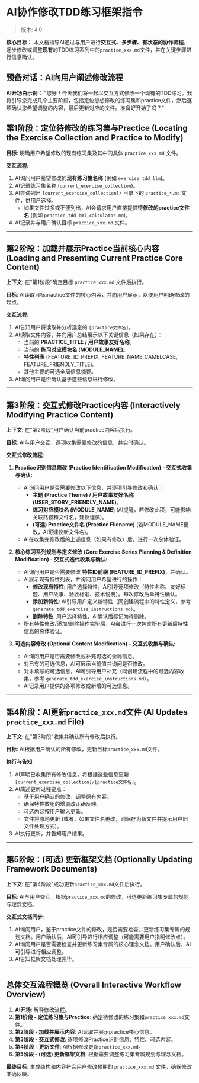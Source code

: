 <!-- 定义占位符 -->
<!-- 
{app_name}: 指代项目或应用的根目录名称，例如 "ai_wellness_advisor"。
{module_name}: 指代项目中的一个模块名称，例如 "bmi" 或 "user_profile"。
{FeatureName}: 指代模块下的一个具体特性名称，采用驼峰式命名，例如 "BMICalculation"。
{feature_name}: 指代模块下的一个具体特性名称，采用下划线命名，例如 "bmi_calculation"。
NN: 指代特性的两位数序号，例如 "01", "02"。
current_exercise_collection: 指代当前操作的练习集目录名称，例如 "exercise_tdd_llm"。
-->

# AI协作修改TDD练习框架指令
> 版本: 4.0

**核心目标：** 本文档指导AI通过与用户进行**交互式、多步骤、有状态的协作流程**，逐步修改或调整**现有**的TDD练习系列中的`practice_xxx.md`文件，并在关键步骤进行信息确认。

## 预备对话：AI向用户阐述修改流程

**AI开场白示例：**
"您好！今天我们将一起以交互方式修改一个现有的TDD练习。我将引导您完成几个主要阶段，包括定位您想修改的练习集和practice文件，然后逐项确认您希望调整的内容，最后更新对应的文件。准备好开始了吗？"

## 第1阶段：定位待修改的练习集与Practice (Locating the Exercise Collection and Practice to Modify)

**目标**: 明确用户希望修改的现有练习集及其中的具体 `practice_xxx.md` 文件。

**交互流程**:
1.  AI询问用户希望修改的**现有练习集名称** (例如 `exercise_tdd_llm`)。
2.  AI记录练习集名称 (`current_exercise_collection`)。
3.  AI尝试列出 `[current_exercise_collection]/` 目录下的 `practice_*.md` 文件，供用户选择。
    *   如果文件过多或不便列出，AI会请求用户直接提供**待修改的practice文件名** (例如 `practice_tdd_bmi_calculator.md`)。
4.  AI记录并与用户确认目标 `practice_xxx.md` 文件。

---

## 第2阶段：加载并展示Practice当前核心内容 (Loading and Presenting Current Practice Core Content)

**上下文**: 在"第1阶段"确定目标 `practice_xxx.md` 文件后执行。

**目标**: AI读取目标practice文件的核心内容，并向用户展示，以便用户明确修改的起点。

**交互流程**:
1.  AI告知用户将读取并分析选定的 `[practice文件名]`。
2.  AI读取文件内容，并向用户总结展示以下关键信息（如果存在）：
    *   当前的 **PRACTICE_TITLE / 用户故事友好名称**。
    *   当前的 **练习对应模块名 (MODULE_NAME)**。
    *   **特性列表** (FEATURE_ID_PREFIX, FEATURE_NAME_CAMELCASE, FEATURE_FRIENDLY_TITLE)。
    *   其他主要的可选全局信息摘要。
3.  AI询问用户是否确认基于这些信息进行修改。

---

## 第3阶段：交互式修改Practice内容 (Interactively Modifying Practice Content)

**上下文**: 在"第2阶段"用户确认当前practice内容后执行。

**目标**: AI与用户交互，逐项收集需要修改的信息，并实时确认。

**交互式修改流程**:

1.  **Practice识别信息修改 (Practice Identification Modification) - 交互式收集与确认:**
    *   AI询问用户是否需要修改以下信息，并逐项引导修改和确认：
        *   **主题 (Practice Theme) / 用户故事友好名称 (USER_STORY_FRIENDLY_NAME)**。
        *   **练习对应模块名 (MODULE_NAME)** (AI提醒，若修改此项，可能影响关联路径和文件名，建议谨慎)。
        *   **(可选) Practice文件名 (Practice Filename)** (若MODULE_NAME更改，AI可建议新文件名)。
    *   AI在收集完修改后的上述信息（如果有修改）后，进行一次总体验证。

2.  **核心练习系列规划与定义修改 (Core Exercise Series Planning & Definition Modification) - 交互式迭代收集与确认:**
    *   AI询问用户是否需要修改 **特性ID前缀 (FEATURE_ID_PREFIX)**，并确认。
    *   AI展示现有特性列表，并询问用户希望进行的操作：
        *   **修改现有特性**: 用户选择特性，AI引导逐项修改（特性名称、友好标题、用户故事、验收标准、技术说明）。每次修改后单特性确认。
        *   **添加新特性**: AI引导用户定义新特性（同创建流程中的特性定义，参考 `generate_tdd_exercise_instructions.md`）。
        *   **删除特性**: 用户选择特性，AI确认后标记为待删除。
    *   所有特性修改/添加/删除操作完毕后，AI会进行一次包含所有更新后特性信息的总体验证。

3.  **可选内容修改 (Optional Content Modification) - 交互式收集与确认:**
    *   AI询问用户是否需要修改或补充可选的全局信息。
    *   对已有的可选信息，AI可展示当前值并询问是否修改。
    *   对未填写的可选信息，AI可引导用户补充（同创建流程中的可选内容收集，参考 `generate_tdd_exercise_instructions.md`）。
    *   AI记录用户提供的各项修改或新增的可选信息。

---

## 第4阶段：AI更新`practice_xxx.md`文件 (AI Updates `practice_xxx.md` File)

**上下文**: 在"第3阶段"收集并确认所有修改后执行。

**目标**: AI根据用户确认的所有修改，更新目标`practice_xxx.md`文件。

**执行与告知**:
1.  AI声明已收集所有修改信息，将根据这些信息更新 `[current_exercise_collection]/[practice文件名]`。
2.  AI简述更新过程要点：
    *   基于用户确认的修改，调整原有内容。
    *   确保特性数组的增删改正确反映。
    *   可选内容按用户输入更新。
    *   文件将原地更新 (或者，如果文件名更改，则保存为新文件并提示用户旧文件处理方式)。
3.  AI执行更新，并告知用户结果。

---

## 第5阶段：(可选) 更新框架文档 (Optionally Updating Framework Documents)

**上下文**: 在"第4阶段"成功更新`practice_xxx.md`文件后执行。

**目标**: AI与用户交互，根据`practice_xxx.md`的修改，可选更新练习集专属的规划与理念文档。

**交互式文档同步**:
1.  AI询问用户，鉴于practice文件的修改，是否需要检查并更新练习集专属的规划文档。用户确认后，AI可引导进行相应调整（可能需要用户指明修改点）。
2.  AI询问用户是否需要检查并更新练习集专属的核心理念文档。用户确认后，AI可引导进行相应调整。
3.  AI告知框架文档处理完毕。

---

## 总体交互流程概览 (Overall Interactive Workflow Overview)

1.  **AI开场**: 解释修改流程。
2.  **第1阶段 - 定位练习集与Practice**: 确定待修改的练习集和`practice_xxx.md`文件。
3.  **第2阶段 - 加载并展示内容**: AI读取并展示practice核心信息。
4.  **第3阶段 - 交互式修改**: 逐项修改Practice识别信息、特性、可选内容。
5.  **第4阶段 - 更新文件**: AI根据修改更新`practice_xxx.md`。
6.  **第5阶段 - (可选) 更新框架文档**: 根据需要调整练习集专属规划与理念文档。

**最终目标**: 生成结构和内容符合用户修改预期的 `practice_xxx.md` 文件，确保修改准确反映。